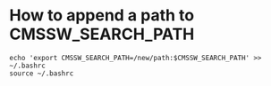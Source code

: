# How to append a path to CMSSW_SEARCH_PATH
```
echo 'export CMSSW_SEARCH_PATH=/new/path:$CMSSW_SEARCH_PATH' >> ~/.bashrc
source ~/.bashrc
```
